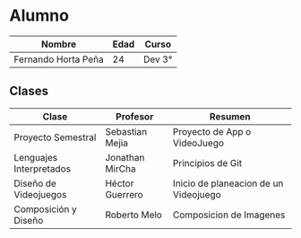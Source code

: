# Alumno 
| Nombre | Edad | Curso |
| - | - | - | 
Fernando Horta Peña | 24 | Dev 3° |

## Clases
| Clase | Profesor | Resumen |
| - | - | - |
| Proyecto Semestral | Sebastian Mejia | Proyecto de App o VideoJuego |
| Lenguajes Interpretados | Jonathan MirCha | Principios de Git |
| Diseño de Videojuegos | Héctor Guerrero | Inicio de planeacion de un Videojuego |
| Composición y Diseño | Roberto Melo | Composicion de Imagenes |